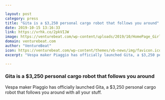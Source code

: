 ```yaml
---

layout: post
category: press
title: "Gita is a $3,250 personal cargo robot that follows you around"
date: 2019-10-15 13:16:33
link: https://vrhk.co/2pkVIJW
image: https://venturebeat.com/wp-content/uploads/2019/10/HomePage_Girl_2880_V2.jpg?w=1200&strip=all
domain: venturebeat.com
author: "VentureBeat"
icon: https://venturebeat.com/wp-content/themes/vb-news/img/favicon.ico
excerpt: "Vespa maker Piaggio has officially launched Gita, a $3,250 personal cargo robot that follows you around with all your stuff."

---
```


### Gita is a $3,250 personal cargo robot that follows you around

Vespa maker Piaggio has officially launched Gita, a $3,250 personal cargo robot that follows you around with all your stuff.